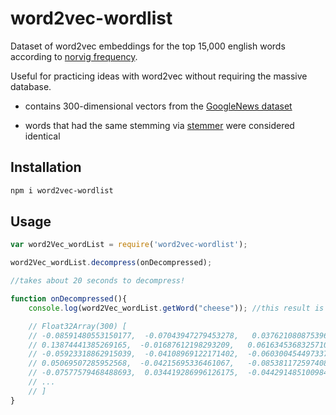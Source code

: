 # word2vec-wordlist 

Dataset of word2vec embeddings for the top 15,000 english words according to [norvig frequency](https://www.npmjs.com/package/norvig-frequencies).

Useful for practicing ideas with word2vec without requiring the massive database. 

- contains 300-dimensional vectors from the [GoogleNews dataset](https://code.google.com/archive/p/word2vec/)

- words that had the same stemming via [stemmer](https://www.npmjs.com/package/stemmer) were considered identical


## Installation

```sh
npm i word2vec-wordlist 
```

## Usage 

```javascript
var word2Vec_wordList = require('word2vec-wordlist');

word2Vec_wordList.decompress(onDecompressed);

//takes about 20 seconds to decompress!

function onDecompressed(){ 
    console.log(word2Vec_wordList.getWord("cheese")); //this result is instant

    // Float32Array(300) [
    // -0.08591480553150177,  -0.07043947279453278,   0.03762108087539673,
    // 0.13874441385269165,  -0.01687612198293209,   0.06163453683257103,
    // -0.05923318862915039,  -0.04108969122171402,  -0.06030045449733734,
    // 0.05069507285952568,  -0.04215695336461067,   -0.0853811725974083,
    // -0.07577579468488693,  0.034419286996126175,  -0.04429148510098457,
    // ...
    // ]
}
```

